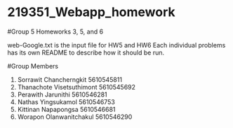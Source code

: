 # 219351_Webapp_homework
#Group 5 Homeworks 3, 5, and 6

web-Google.txt is the input file for HW5 and HW6
Each individual problems has its own README to describe how it should be run.

#Group Members
1. Sorrawit Chancherngkit 5610545811
2. Thanachote Visetsuthimont 5610545692
3. Perawith Jarunithi 5610546281
4. Nathas Yingsukamol 5610546753
5. Kittinan Napapongsa 5610546681
6. Worapon Olanwanitchakul 5610546290
